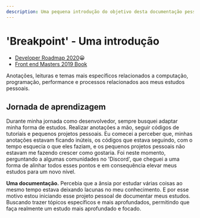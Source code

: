 ```yaml
---
description: Uma pequena introdução do objetivo desta documentação pessoal.
---
```


# 'Breakpoint' - Uma introdução

* [Developer Roadmap 2020](https://github.com/kamranahmedse/developer-roadmap)😀 
* [Front end Masters 2019 Book](https://frontendmasters.com/books/front-end-handbook/2019/)

Anotações, leituras e temas mais específicos relacionados a computação, programação, performance e processos relacionados aos meus estudos pessoais.

## Jornada de aprendizagem

Durante minha jornada como desenvolvedor, sempre busquei adaptar minha forma de estudos. Realizar anotações a mão, seguir códigos de tutoriais e pequenos projetos pessoais. Eu comecei a perceber que, minhas anotações estavam ficando inúteis, os códigos que estava seguindo, com o tempo esquecia o que eles faziam, e os pequenos projetos pessoais não estavam me fazendo crescer como gostaria. Foi neste momento, perguntando a algumas comunidades no 'Discord', que cheguei a uma forma de alinhar todos esses pontos e em consequência elevar meus estudos para um novo nível.

**Uma documentação.** Percebia que a ânsia por estudar várias coisas ao mesmo tempo estava deixando lacunas no meu conhecimento. E por esse motivo estou iniciando esse projeto pessoal de documentar meus estudos. Buscando trazer tópicos específicos e mais aprofundados, permitindo que faça realmente um estudo mais aprofundado e focado.







